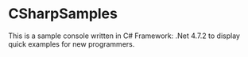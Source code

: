 # CSharpSamples
This is a sample console written in C# Framework: .Net 4.7.2 to display quick examples for new programmers.
